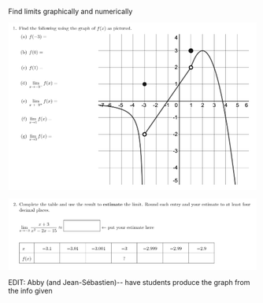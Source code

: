 Find limits graphically and numerically

![](.LT1.md.upload/paste-0.3090040628121269)

![](.LT1.md.upload/paste-0.8730846894641076)

EDIT: Abby (and Jean-Sébastien)-- have students produce the graph from the info given
